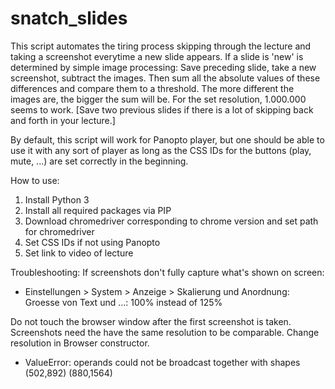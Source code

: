 # snatch_slides

This script automates the tiring process skipping through the lecture and taking a screenshot everytime a new slide appears.
If a slide is 'new' is determined by simple image processing: Save preceding slide, take a new screenshot, subtract the images. 
Then sum all the absolute values of these differences and compare them to a threshold. The more different the images are, the bigger the sum will be.
For the set resolution, 1.000.000 seems to work.
[Save two previous slides if there is a lot of skipping back and forth in your lecture.]

By default, this script will work for Panopto player, but one should be able to use it with any sort of player as long as the CSS IDs for
the buttons (play, mute, ...) are set correctly in the beginning.

How to use:
1. Install Python 3
2. Install all required packages via PIP
3. Download chromedriver corresponding to chrome version
	and set path for chromedriver
4. Set CSS IDs if not using Panopto
5. Set link to video of lecture


Troubleshooting:
If screenshots don't fully capture what's shown on screen:
- Einstellungen > System > Anzeige > Skalierung und Anordnung: Groesse von Text und ...: 100% instead of 125%

Do not touch the browser window after the first screenshot is taken. Screenshots need the have the same resolution to be comparable.
Change resolution in Browser constructor.
- ValueError: operands could not be broadcast together with shapes (502,892) (880,1564)
